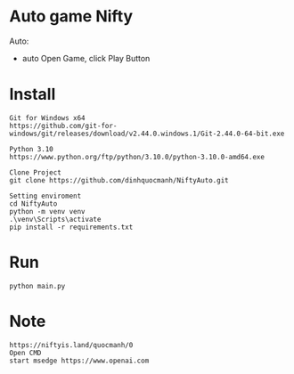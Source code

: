 # Auto game Nifty
Auto:
- auto Open Game, click Play Button


# Install 
    Git for Windows x64
    https://github.com/git-for-windows/git/releases/download/v2.44.0.windows.1/Git-2.44.0-64-bit.exe

    Python 3.10
    https://www.python.org/ftp/python/3.10.0/python-3.10.0-amd64.exe

    Clone Project
    git clone https://github.com/dinhquocmanh/NiftyAuto.git

    Setting enviroment
    cd NiftyAuto
    python -m venv venv
    .\venv\Scripts\activate
    pip install -r requirements.txt

# Run
    python main.py


# Note
    https://niftyis.land/quocmanh/0
    Open CMD
    start msedge https://www.openai.com
